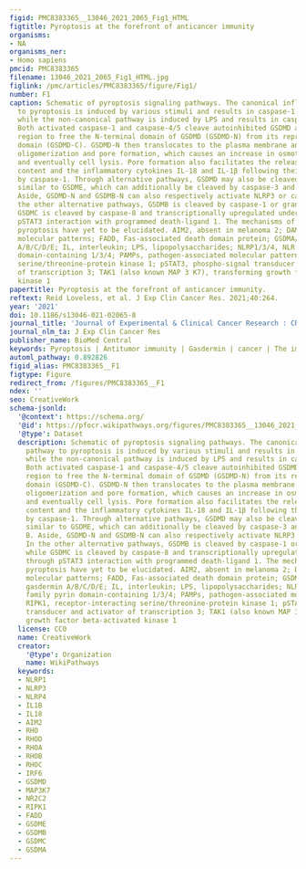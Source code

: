 ```yaml
---
figid: PMC8383365__13046_2021_2065_Fig1_HTML
figtitle: Pyroptosis at the forefront of anticancer immunity
organisms:
- NA
organisms_ner:
- Homo sapiens
pmcid: PMC8383365
filename: 13046_2021_2065_Fig1_HTML.jpg
figlink: /pmc/articles/PMC8383365/figure/Fig1/
number: F1
caption: Schematic of pyroptosis signaling pathways. The canonical inflammasome pathway
  to pyroptosis is induced by various stimuli and results in caspase-1 activation,
  while the non-canonical pathway is induced by LPS and results in caspase-4/5 activation.
  Both activated caspase-1 and caspase-4/5 cleave autoinhibited GSDMD at its linker
  region to free the N-terminal domain of GSDMD (GSDMD-N) from its repressor C-terminal
  domain (GSDMD-C). GSDMD-N then translocates to the plasma membrane and undergoes
  oligomerization and pore formation, which causes an increase in osmotic pressure
  and eventually cell lysis. Pore formation also facilitates the release of intracellular
  content and the inflammatory cytokines IL-18 and IL-1β following their activation
  by caspase-1. Through alternative pathways, GSDMD may also be cleaved by caspase-8,
  similar to GSDME, which can additionally be cleaved by caspase-3 and granzyme B.
  Aside, GSDMD-N and GSDMB-N can also respectively activate NLRP3 or caspase-4. In
  the other alternative pathways, GSDMB is cleaved by caspase-1 or granzyme A, while
  GSDMC is cleaved by caspase-8 and transcriptionally upregulated under hypoxia through
  pSTAT3 interaction with programmed death-ligand 1. The mechanisms of GSDMA-mediated
  pyroptosis have yet to be elucidated. AIM2, absent in melanoma 2; DAMPs, danger-associated
  molecular patterns; FADD, Fas-associated death domain protein; GSDMA/B/C/D/E, gasdermin
  A/B/C/D/E; IL, interleukin; LPS, lipopolysaccharides; NLRP1/3/4, NLR family pyrin
  domain-containing 1/3/4; PAMPs, pathogen-associated molecular patterns; RIPK1, receptor-interacting
  serine/threonine-protein kinase 1; pSTAT3, phospho-signal transducer and activator
  of transcription 3; TAK1 (also known MAP 3 K7), transforming growth factor beta-activated
  kinase 1
papertitle: Pyroptosis at the forefront of anticancer immunity.
reftext: Reid Loveless, et al. J Exp Clin Cancer Res. 2021;40:264.
year: '2021'
doi: 10.1186/s13046-021-02065-8
journal_title: 'Journal of Experimental & Clinical Cancer Research : CR'
journal_nlm_ta: J Exp Clin Cancer Res
publisher_name: BioMed Central
keywords: Pyroptosis | Antitumor immunity | Gasdermin | cancer | The immune landscape
automl_pathway: 0.892826
figid_alias: PMC8383365__F1
figtype: Figure
redirect_from: /figures/PMC8383365__F1
ndex: ''
seo: CreativeWork
schema-jsonld:
  '@context': https://schema.org/
  '@id': https://pfocr.wikipathways.org/figures/PMC8383365__13046_2021_2065_Fig1_HTML.html
  '@type': Dataset
  description: Schematic of pyroptosis signaling pathways. The canonical inflammasome
    pathway to pyroptosis is induced by various stimuli and results in caspase-1 activation,
    while the non-canonical pathway is induced by LPS and results in caspase-4/5 activation.
    Both activated caspase-1 and caspase-4/5 cleave autoinhibited GSDMD at its linker
    region to free the N-terminal domain of GSDMD (GSDMD-N) from its repressor C-terminal
    domain (GSDMD-C). GSDMD-N then translocates to the plasma membrane and undergoes
    oligomerization and pore formation, which causes an increase in osmotic pressure
    and eventually cell lysis. Pore formation also facilitates the release of intracellular
    content and the inflammatory cytokines IL-18 and IL-1β following their activation
    by caspase-1. Through alternative pathways, GSDMD may also be cleaved by caspase-8,
    similar to GSDME, which can additionally be cleaved by caspase-3 and granzyme
    B. Aside, GSDMD-N and GSDMB-N can also respectively activate NLRP3 or caspase-4.
    In the other alternative pathways, GSDMB is cleaved by caspase-1 or granzyme A,
    while GSDMC is cleaved by caspase-8 and transcriptionally upregulated under hypoxia
    through pSTAT3 interaction with programmed death-ligand 1. The mechanisms of GSDMA-mediated
    pyroptosis have yet to be elucidated. AIM2, absent in melanoma 2; DAMPs, danger-associated
    molecular patterns; FADD, Fas-associated death domain protein; GSDMA/B/C/D/E,
    gasdermin A/B/C/D/E; IL, interleukin; LPS, lipopolysaccharides; NLRP1/3/4, NLR
    family pyrin domain-containing 1/3/4; PAMPs, pathogen-associated molecular patterns;
    RIPK1, receptor-interacting serine/threonine-protein kinase 1; pSTAT3, phospho-signal
    transducer and activator of transcription 3; TAK1 (also known MAP 3 K7), transforming
    growth factor beta-activated kinase 1
  license: CC0
  name: CreativeWork
  creator:
    '@type': Organization
    name: WikiPathways
  keywords:
  - NLRP1
  - NLRP3
  - NLRP4
  - IL1B
  - IL18
  - AIM2
  - RHO
  - RHOD
  - RHOA
  - RHOB
  - RHOC
  - IRF6
  - GSDMD
  - MAP3K7
  - NR2C2
  - RIPK1
  - FADD
  - GSDME
  - GSDMB
  - GSDMC
  - GSDMA
---
```

